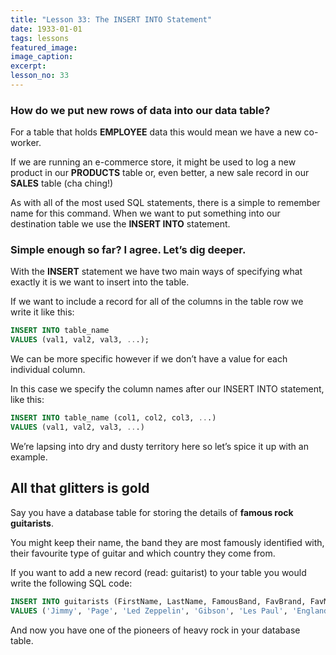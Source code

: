 ```yaml
---
title: "Lesson 33: The INSERT INTO Statement"
date: 1933-01-01
tags: lessons
featured_image: 
image_caption: 
excerpt: 
lesson_no: 33
---
```

### How do we put new rows of data into our data table?

For a table that holds **EMPLOYEE** data this would mean we have a new co-worker.

If we are running an e-commerce store, it might be used to log a new product in our **PRODUCTS** table or, even better, a new sale record in our **SALES** table (cha ching!)

As with all of the most used SQL statements, there is a simple to remember name for this command. When we want to put something into our destination table we use the **INSERT INTO** statement.

### Simple enough so far? I agree. Let&#8217;s dig deeper.

With the **INSERT** statement we have two main ways of specifying what exactly it is we want to insert into the table.

If we want to include a record for all of the columns in the table row we write it like this:

```sql
INSERT INTO table_name
VALUES (val1, val2, val3, ...);
```

We can be more specific however if we don&#8217;t have a value for each individual column.

In this case we specify the column names after our INSERT INTO statement, like this:

```sql
INSERT INTO table_name (col1, col2, col3, ...)
VALUES (val1, val2, val3, ...)
```

We&#8217;re lapsing into dry and dusty territory here so let&#8217;s spice it up with an example.

## All that glitters is gold

Say you have a database table for storing the details of **famous rock guitarists**.

You might keep their name, the band they are most famously identified with, their favourite type of guitar and which country they come from.

If you want to add a new record (read: guitarist) to your table you would write the following SQL code:

```sql
INSERT INTO guitarists (FirstName, LastName, FamousBand, FavBrand, FavModel, Country)
VALUES ('Jimmy', 'Page', 'Led Zeppelin', 'Gibson', 'Les Paul', 'England');
```

And now you have one of the pioneers of heavy rock in your database table.
